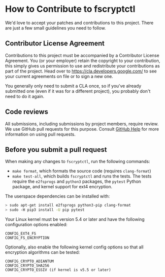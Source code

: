 # How to Contribute to fscryptctl

We'd love to accept your patches and contributions to this project. There are
just a few small guidelines you need to follow.

## Contributor License Agreement

Contributions to this project must be accompanied by a Contributor License
Agreement. You (or your employer) retain the copyright to your contribution,
this simply gives us permission to use and redistribute your contributions as
part of the project. Head over to <https://cla.developers.google.com/> to see
your current agreements on file or to sign a new one.

You generally only need to submit a CLA once, so if you've already submitted one
(even if it was for a different project), you probably don't need to do it
again.

## Code reviews

All submissions, including submissions by project members, require review. We
use GitHub pull requests for this purpose. Consult
[GitHub Help](https://help.github.com/articles/about-pull-requests/) for more
information on using pull requests.

## Before you submit a pull request

When making any changes to `fscryptctl`, run the following commands:
* `make format`, which formats the source code (requires `clang-format`)
* `make test-all`, which builds `fscryptctl` and runs the tests.  The tests
  require the `e2fsprogs` and `python3` packages, the `pytest` Python package,
  and kernel support for ext4 encryption.

The userspace dependencies can be installed with:
``` bash
> sudo apt-get install e2fsprogs python3-pip clang-format
> sudo -H pip3 install -U pip pytest
```

Your Linux kernel must be version 5.4 or later and have the following
configuration options enabled:
```
CONFIG_EXT4_FS
CONFIG_FS_ENCRYPTION
```

Optionally, also enable the following kernel config options so that all
encryption algorithms can be tested:
```
CONFIG_CRYPTO_ADIANTUM
CONFIG_CRYPTO_SHA256
CONFIG_CRYPTO_ESSIV	(if kernel is v5.5 or later)
```
